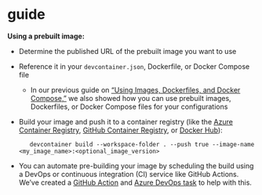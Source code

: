 # guide

**Using a prebuilt image:**

- Determine the published URL of the prebuilt image you want to use
- Reference it in your `devcontainer.json`, Dockerfile, or Docker Compose file
    - In our previous guide on [“Using Images, Dockerfiles, and Docker Compose,”](https://containers.dev/guide/dockerfile) we also showed how you can use prebuilt images, Dockerfiles, or Docker Compose files for your configurations
- Build your image and push it to a container registry (like the [Azure Container Registry](https://learn.microsoft.com/azure/container-registry/container-registry-get-started-docker-cli?tabs=azure-cli), [GitHub Container Registry](https://docs.github.com/packages/working-with-a-github-packages-registry/working-with-the-container-registry#pushing-container-images), or [Docker Hub](https://docs.docker.com/engine/reference/commandline/push)):
    
    ```
       devcontainer build --workspace-folder . --push true --image-name <my_image_name>:<optional_image_version>
    ```
    
- You can automate pre-building your image by scheduling the build using a DevOps or continuous integration (CI) service like GitHub Actions. We’ve created a [GitHub Action](https://github.com/marketplace/actions/dev-container-build-and-run-action) and [Azure DevOps task](https://marketplace.visualstudio.com/items?itemName=devcontainers.ci) to help with this.
